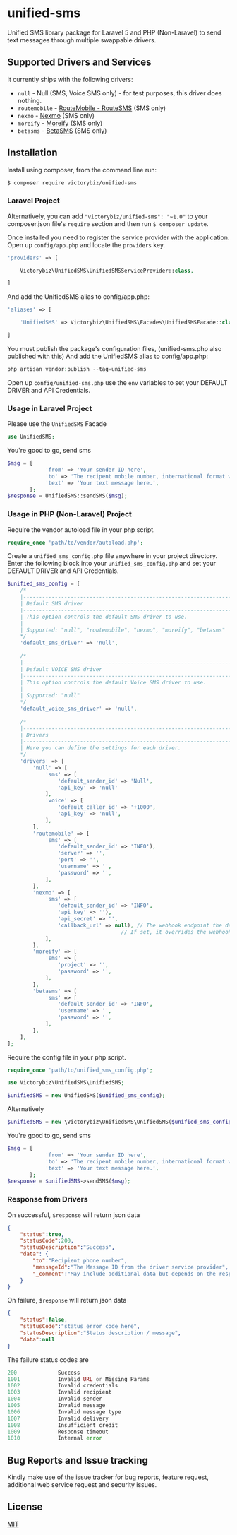 # unified-sms
Unified SMS library package for Laravel 5 and PHP (Non-Laravel) to send text messages through multiple swappable drivers.

## Supported Drivers and Services
It currently ships with the following drivers:

* `null` - Null (SMS, Voice SMS only) - for test purposes, this driver does nothing.
* `routemobile` - [RouteMobile - RouteSMS](http://routemobile.com/) (SMS only)
* `nexmo` - [Nexmo](http://nexmo.com/) (SMS only)
* `moreify` - [Moreify](http://moreify.com/) (SMS only)
* `betasms` - [BetaSMS](http://betasms.com/) (SMS only)

## Installation
Install using composer, from the command line run:

```bash
$ composer require victorybiz/unified-sms
```
### Laravel Project
Alternatively, you can add `"victorybiz/unified-sms": "~1.0"` to your composer.json file's `require` section and 
then run `$ composer update`.

Once installed you need to register the service provider with the application. Open up `config/app.php` and locate the `providers` key.

```php
'providers' => [

    Victorybiz\UnifiedSMS\UnifiedSMSServiceProvider::class,

]
```
And add the UnifiedSMS alias to config/app.php:
```php
'aliases' => [

	'UnifiedSMS' => Victorybiz\UnifiedSMS\Facades\UnifiedSMSFacade::class,

]
```
You must publish the package's configuration files, (unified-sms.php also published with this)
And add the UnifiedSMS alias to config/app.php:
```php
php artisan vendor:publish --tag=unified-sms
```
Open up `config/unified-sms.php` use the `env` variables to set your DEFAULT DRIVER and API Credentials.

### Usage in Laravel Project
Please use the `UnifiedSMS` Facade
```php
use UnifiedSMS;
```
You're good to go, send sms
```php
$msg = [
			'from' => 'Your sender ID here',
			'to' => 'The recipent mobile number, international format without the leading plus (+)',
			'text' => 'Your text message here.',
	   ];
$response = UnifiedSMS::sendSMS($msg);
```


### Usage in PHP (Non-Laravel) Project
Require the vendor autoload file in your php script.

```php
require_once 'path/to/vendor/autoload.php';
```
Create a `unified_sms_config.php` file anywhere in your project directory.
Enter the following block into your `unified_sms_config.php` and set your DEFAULT DRIVER and API Credentials.
```php
$unified_sms_config = [
    /*
    |--------------------------------------------------------------------------
    | Default SMS driver
    |--------------------------------------------------------------------------
    | This option controls the default SMS driver to use.
    |
    | Supported: "null", "routemobile", "nexmo", "moreify", "betasms"
    */
    'default_sms_driver' => 'null',
	
	/*
    |--------------------------------------------------------------------------
    | Default VOICE SMS driver
    |--------------------------------------------------------------------------
    | This option controls the default Voice SMS driver to use.
    |
    | Supported: "null"
    */
    'default_voice_sms_driver' => 'null',
	
    /*
    |--------------------------------------------------------------------------
    | Drivers
    |--------------------------------------------------------------------------
    | Here you can define the settings for each driver. 
    */
    'drivers' => [
		'null' => [
			'sms' => [
				'default_sender_id' => 'Null',
				'api_key' => 'null'
			],
			'voice' => [
				'default_caller_id' => '+1000',
				'api_key' => 'null',
			],            
		],
		'routemobile' => [
			'sms' => [
				'default_sender_id' => 'INFO'),
				'server' => '',
				'port' => '',
				'username' => '',
				'password' => '',
			],          
		],
		'nexmo' => [
			'sms' => [
				'default_sender_id' => 'INFO',
				'api_key' => ''),
				'api_secret' => '',
				'callback_url' => null), // The webhook endpoint the delivery receipt for this sms is sent to. 
									// If set, it overrides the webhook endpoint you set in Dashboard 
			], 
		],
		'moreify' => [
			'sms' => [
				'project' => '',
				'password' => '',
			], 
		],
		'betasms' => [
			'sms' => [
				'default_sender_id' => 'INFO',
				'username' => '',
				'password' => '',
			], 
		],
	],
];
```
Require the config file in your php script.
```php
require_once 'path/to/unified_sms_config.php';
```

```php
use Victorybiz\UnifiedSMS\UnifiedSMS;

$unifiedSMS = new UnifiedSMS($unified_sms_config); 
```
Alternatively
```php
$unifiedSMS = new \Victorybiz\UnifiedSMS\UnifiedSMS($unified_sms_config);
```
You're good to go, send sms
```php
$msg = [
			'from' => 'Your sender ID here',
			'to' => 'The recipent mobile number, international format without the leading plus (+)',
			'text' => 'Your text message here.',
	   ];
$response = $unifiedSMS->sendSMS($msg);
```
### Response from Drivers
On successful, `$response` will return json data
```json
{
	"status":true,
	"statusCode":200,
	"statusDescription":"Success",
	"data": {
		"to":"Recipient phone number",
		"messageId":"The Message ID from the driver service provider",
		"_comment":"May include additional data but depends on the response from the driver service provider"
	}
}
```
On failure, `$response` will return json data
```json
{
	"status":false,
	"statusCode":"status error code here",
	"statusDescription":"Status description / message",
	"data":null
}
```
The failure status codes are
```php
200				Success
1001			Invalid URL or Missing Params
1002			Invalid credentials
1003			Invalid recipient
1004			Invalid sender
1005			Invalid message
1006			Invalid message type
1007			Invalid delivery
1008			Insufficient credit
1009			Response timeout
1010			Internal error
```

## Bug Reports and Issue tracking 

Kindly make use of the issue tracker for bug reports, feature request, additional web service request and security issues. 

## License
[MIT](http://opensource.org/licenses/MIT) 





